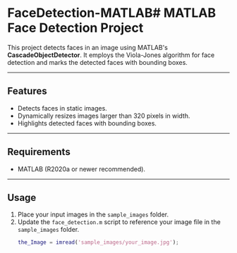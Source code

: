 # FaceDetection-MATLAB# MATLAB Face Detection Project  

This project detects faces in an image using MATLAB's **CascadeObjectDetector**. It employs the Viola-Jones algorithm for face detection and marks the detected faces with bounding boxes.  

---

## Features  
- Detects faces in static images.  
- Dynamically resizes images larger than 320 pixels in width.  
- Highlights detected faces with bounding boxes.  

---

## Requirements  
- MATLAB (R2020a or newer recommended).  

---

## Usage  
1. Place your input images in the `sample_images` folder.  
2. Update the `face_detection.m` script to reference your image file in the `sample_images` folder.  
   ```matlab
   the_Image = imread('sample_images/your_image.jpg');

